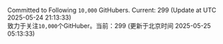 Committed to Following `10,000` GitHubers. Current: <!-- FOLLOWING_COUNT -->299<!-- FOLLOWING_COUNT --> (Update at UTC <!-- LAST_UPDATED -->2025-05-24 21:13:33<!-- LAST_UPDATED -->)<br>
致力于关注`10,000`个GitHuber。当前：<!-- FOLLOWING_COUNT -->299<!-- FOLLOWING_COUNT --> (更新于北京时间 <!-- LAST_UPDATED_CST -->2025-05-25 05:13:33<!-- LAST_UPDATED_CST -->)
